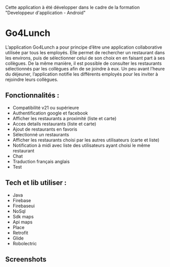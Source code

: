 Cette application à été développer dans le cadre de la formation "Developpeur d'application - Android"

# Go4Lunch
L’application Go4Lunch a pour principe d’être une application
collaborative utilisée par tous les employés. Elle permet de rechercher un
restaurant dans les environs, puis de sélectionner celui de son choix en en
faisant part à ses collègues. De la même manière, il est possible de
consulter les restaurants sélectionnés par les collègues afin de se joindre à
eux. Un peu avant l’heure du déjeuner, l’application notifie les différents
employés pour les inviter à rejoindre leurs collègues.


## Fonctionnalités :
* Compatibilité v21 ou supérieure 
* Authentification google et facebook
* Afficher les restaurants a proximité (liste et carte)
* Acces details restaurants (liste et carte)
* Ajout de restaurants en favoris
* Sélectionné un restaurants 
* Afficher les restaurants choisi par les autres utilisateurs (carte et liste)
* Notification à midi avec liste des utilisateurs ayant choisi le même restaurant 
* Chat
* Traduction français anglais
* Test

## Tech et lib utiliser :
* Java
* Firebase
* Firebaseui
* NoSql
* Sdk maps
* Api maps 
* Place 
* Retrofit
* Glide
* Robolectric

## Screenshots



